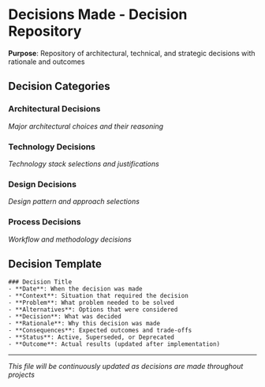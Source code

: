 # Decisions Made - Decision Repository

**Purpose**: Repository of architectural, technical, and strategic decisions with rationale and outcomes

## Decision Categories

### Architectural Decisions
*Major architectural choices and their reasoning*

### Technology Decisions
*Technology stack selections and justifications*

### Design Decisions
*Design pattern and approach selections*

### Process Decisions
*Workflow and methodology decisions*

## Decision Template
```
### Decision Title
- **Date**: When the decision was made
- **Context**: Situation that required the decision
- **Problem**: What problem needed to be solved
- **Alternatives**: Options that were considered
- **Decision**: What was decided
- **Rationale**: Why this decision was made
- **Consequences**: Expected outcomes and trade-offs
- **Status**: Active, Superseded, or Deprecated
- **Outcome**: Actual results (updated after implementation)
```

---
*This file will be continuously updated as decisions are made throughout projects*